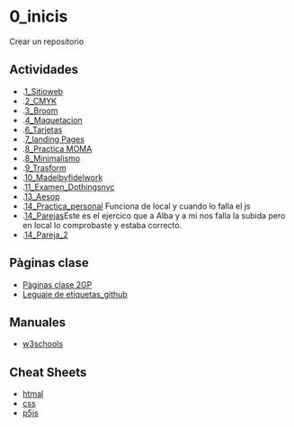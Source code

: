 # 0_inicis
Crear un repositorio

## Actividades
* .[1_Sitioweb](https://nicolasmarotos.github.io/1llocweb/)
* .[2_CMYK](https://nicolasmarotos.github.io/2_CMYK/)
* .[3_Broom](https://nicolasmarotos.github.io/3_Broom/)
* .[4_Maquetacion](https://nicolasmarotos.github.io/Maquetacion/)
* .[6_Tarjetas](https://nicolasmarotos.github.io/6_Targetas/)
* .[7_landing Pages](https://nicolasmarotos.github.io/7-startup-landing/)
* .[8_Practica MOMA](https://nicolasmarotos.github.io/Practica_MOMA/)
* .[8_Minimalismo](https://nicolasmarotos.github.io/8_Mini_Shop/)
* .[9_Trasform](https://nicolasmarotos.github.io/9_Trasform/)
* .[10_Madelbyfidelwork](https://nicolasmarotos.github.io/Madebyfidelwork/)
* .[11_Examen_Dothingsnyc](https://nicolasmarotos.github.io/Dothingsnyc/)
* .[13_Aesop](https://nicolasmarotos.github.io/13_Aesop/)
* .[14_Practica_personal](https://nicolasmarotos.github.io/13-javascript-practica-personal/) Funciona de local y cuando lo falla el js
* .[14_Parejas](https://nicolasmarotos.github.io/14_Parejas/)Este es el ejercico que a Alba y a mi nos falla la subida pero en local lo comprobaste y estaba correcto.
* .[14_Pareja_2](https://nicolasmarotos.github.io/14_menu/)



## Pàginas clase
* [Pàginas clase 2GP](https://arquesm.github.io/2GP/)
* [Leguaje de etiquetas_github](https://github.com/adam-p/markdown-here/wiki/Markdown-Cheatsheet)

## Manuales
* [w3schools](https://www.w3schools.com/)

## Cheat Sheets
* [htmal](https://websitesetup.org/HTML5-cheat-sheet.pdf)
* [css](https://websitesetup.org/wp-content/uploads/2016/10/wsu-css-cheat-sheet.pdf)
* [p5js](https://github.com/bmoren/p5js-cheat-sheet)
